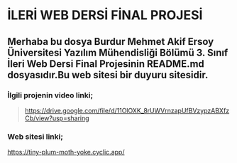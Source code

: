 # İLERİ WEB DERSİ FİNAL PROJESİ

## Merhaba bu dosya Burdur Mehmet Akif Ersoy Üniversitesi Yazılım Mühendisliği Bölümü 3. Sınıf İleri Web Dersi Final Projesinin README.md dosyasıdır.Bu web sitesi bir duyuru sitesidir.
### İlgili projenin video linki; 

> https://drive.google.com/file/d/11OlOXK_8rUWVrnzapUfBVzypzABXfzCb/view?usp=sharing

### Web sitesi linki;
> 
https://tiny-plum-moth-yoke.cyclic.app/